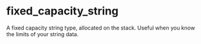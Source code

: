 # fixed_capacity_string
A fixed capacity string type, allocated on the stack. Useful when you know the limits of your string data.
